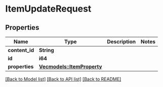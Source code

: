# ItemUpdateRequest

## Properties

Name | Type | Description | Notes
------------ | ------------- | ------------- | -------------
**content_id** | **String** |  | 
**id** | **i64** |  | 
**properties** | [**Vec<models::ItemProperty>**](ItemProperty.md) |  | 

[[Back to Model list]](../README.md#documentation-for-models) [[Back to API list]](../README.md#documentation-for-api-endpoints) [[Back to README]](../README.md)


